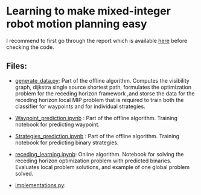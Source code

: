 # Learning to make mixed-integer robot motion planning easy

I recommend to first go through the report which is available [here](Report_Semester_project_tanguy.pdf) before checking the code.

## Files:

- [generate_data.py](generate_data.py): Part of the offline algorithm. Computes the visibility graph, dijkstra single source shortest path, formulates the optimization problem for the receding horizon framework ,and storse the data for the receding horizon local MIP problem that is required to train both the classifier for waypoints and for individual strategies.

- [Waypoint_prediction.ipynb](Waypoint_prediction.ipynb) : Part of the offline algorithm. Training notebook for predicting waypoint.

- [Strategies_prediction.ipynb](Strategies_prediction.ipynb) : Part of the offline algorithm. Training notebook for predicting binary strategies.

- [receding_learning.ipynb](receding_learning.ipynb): Online algorithm. Notebook for solving the receding horizon optimization problem with predicted binaries. Evaluates local problem solutions, and example of one global problem solved.

- [implementations.py](implementations.py): 
